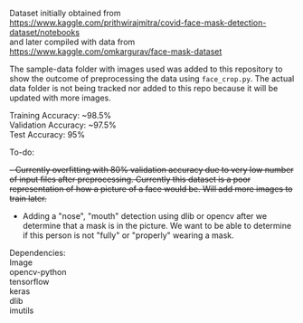 Dataset initially obtained from  
https://www.kaggle.com/prithwirajmitra/covid-face-mask-detection-dataset/notebooks  
and later compiled with data from  
https://www.kaggle.com/omkargurav/face-mask-dataset

The sample-data folder with images used was added to this repository to show the outcome of preprocessing the data using `face_crop.py`. The actual data folder is not being tracked nor added to this repo because it will be updated with more images.

Training Accuracy: ~98.5%  
Validation Accuracy: ~97.5%  
Test Accuracy: 95%

To-do:

~~- Currently overfitting with 80% validation accuracy due to very low number of input files after preprocessing. Currently this dataset is a poor representation of how a picture of a face would be. Will add more images to train later.~~

- Adding a "nose", "mouth" detection using dlib or opencv after we determine that a mask is in the picture. We want to be able to determine if this person is not "fully" or "properly" wearing a mask.

Dependencies:  
Image  
opencv-python  
tensorflow  
keras  
dlib  
imutils
